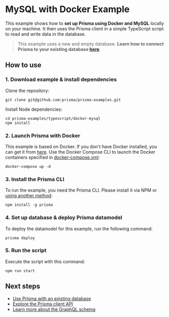 # MySQL with Docker Example

This example shows how to **set up Prisma using Docker and MySQL** locally on your machine. It then uses the Prisma client in a simple TypeScript script to read and write data in the database.

> This example uses a new and empty database. **Learn how to connect Prisma to your existing database [here](https://www.prisma.io/docs/-t003/)**.

## How to use

### 1. Download example & install dependencies

Clone the repository:

```
git clone git@github.com:prisma/prisma-examples.git
```

Install Node dependencies:

```
cd prisma-examples/typescript/docker-mysql
npm install
```

### 2. Launch Prisma with Docker

This example is based on Docker. If you don't have Docker installed, you can get it from [here](https://store.docker.com/search?type=edition&offering=community). Use the Docker Compose CLI to launch the Docker containers specified in [docker-compose.yml](./docker-compose.yml):

```
docker-compose up -d
```

### 3. Install the Prisma CLI

To run the example, you need the Prisma CLI. Please install it via NPM or [using another method](https://www.prisma.io/docs/prisma-cli-and-configuration/using-the-prisma-cli-alx4/#installation):

```
npm install -g prisma
```

### 4. Set up database & deploy Prisma datamodel

To deploy the datamodel for this example, run the following command:

```
prisma deploy
```

### 5. Run the script

Execute the script with this command: 

```
npm run start
```

## Next steps

- [Use Prisma with an existing database](https://www.prisma.io/docs/-t003/)
- [Explore the Prisma client API](https://www.prisma.io/client/client-typescript)
- [Learn more about the GraphQL schema](https://www.prisma.io/blog/graphql-server-basics-the-schema-ac5e2950214e/)